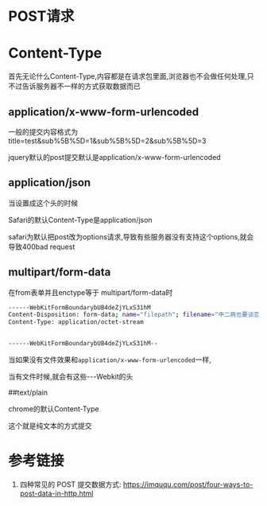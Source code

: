 # POST请求



# Content-Type

首先无论什么Content-Type,内容都是在请求包里面,浏览器也不会做任何处理,只不过告诉服务器不一样的方式获取数据而已

## application/x-www-form-urlencoded

一般的提交内容格式为title=test&sub%5B%5D=1&sub%5B%5D=2&sub%5B%5D=3

jquery默认的post提交默认是application/x-www-form-urlencoded

## application/json

当设置成这个头的时候

Safari的默认Content-Type是application/json

safari为默认把post改为options请求,导致有些服务器没有支持这个options,就会导致400bad request

## multipart/form-data

在from表单并且enctype等于 multipart/form-data时

```bash
------WebKitFormBoundarybUB4deZjYLxS31hM
Content-Disposition: form-data; name="filepath"; filename="中二病也要谈恋爱136c06c5e486d2531439acb9e362f307c93d74a9.torrent"
Content-Type: application/octet-stream


------WebKitFormBoundarybUB4deZjYLxS31hM--
```

当如果没有文件效果和`application/x-www-form-urlencoded`一样,

当有文件时候,就会有这些---Webkit的头

##text/plain

chrome的默认Content-Type

这个就是纯文本的方式提交

# 参考链接

1. 四种常见的 POST 提交数据方式: https://imququ.com/post/four-ways-to-post-data-in-http.html